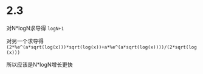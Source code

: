 # 2.3
对N*logN求导得 `logN+1`

对另一个求导得 `(2*%e^(a*sqrt(log(x)))*sqrt(log(x))+a*%e^(a*sqrt(log(x))))/(2*sqrt(log(x)))`

所以应该是N*logN增长更快